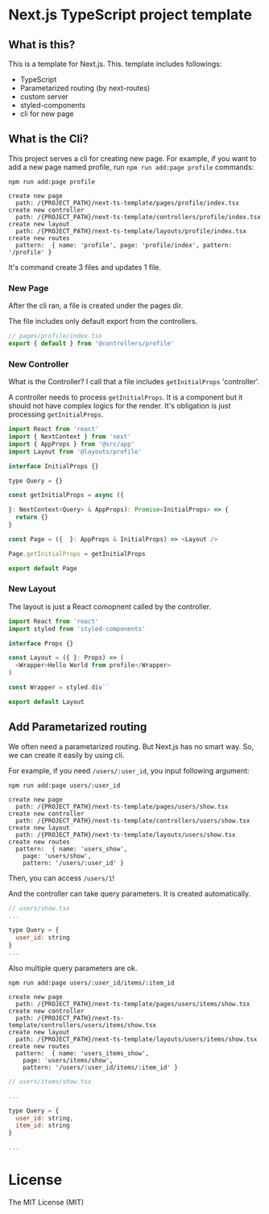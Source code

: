 # Next.js TypeScript project template

## What is this?

This is a template for Next.js. This. template includes followings:

- TypeScript
- Parametarized routing (by next-routes)
- custom server
- styled-components
- cli for new page

## What is the Cli?

This project serves a cli for creating new page. For example, if you want to add a new page named profile, run `npm run add:page profile` commands:

```shell
npm run add:page profile

create new page
  path: /{PROJECT_PATH}/next-ts-template/pages/profile/index.tsx
create new controller
  path: /{PROJECT_PATH}/next-ts-template/controllers/profile/index.tsx
create new layout
  path: /{PROJECT_PATH}/next-ts-template/layouts/profile/index.tsx
create new routes
  pattern:  { name: 'profile', page: 'profile/index', pattern: '/profile' }
```

It's command create 3 files and updates 1 file.

### New Page

After the cli ran, a file is created under the pages dir.

The file includes only default export from the controllers.

```js
// pages/profile/index.tsx
export { default } from '@controllers/profile'

```

### New Controller

What is the Controller? I call that a file includes `getInitialProps`  'controller'.

A controller needs to process `getInitialProps`. It is a component but it should not have complex logics for the render. It's obligation is just processing `getInitialProps`.

```js
import React from 'react'
import { NextContext } from 'next'
import { AppProps } from '@src/app'
import Layout from '@layouts/profile'

interface InitialProps {}

type Query = {}

const getInitialProps = async ({

}: NextContext<Query> & AppProps): Promise<InitialProps> => {
  return {}
}

const Page = ({  }: AppProps & InitialProps) => <Layout />

Page.getInitialProps = getInitialProps

export default Page
```

### New Layout

The layout is just a React comopnent called by the controller.

```js
import React from 'react'
import styled from 'styled-components'

interface Props {}

const Layout = ({ }: Props) => (
  <Wrapper>Hello World from profile</Wrapper>
)

const Wrapper = styled.div``

export default Layout
```

## Add Parametarized routing

We often need a parametarized routing. But Next.js has no smart way. So, we can create it easily by using cli.

For example, if you need `/users/:user_id`, you input following argument:

```shell
npm run add:page users/:user_id

create new page
  path: /{PROJECT_PATH}/next-ts-template/pages/users/show.tsx
create new controller
  path: /{PROJECT_PATH}/next-ts-template/controllers/users/show.tsx
create new layout
  path: /{PROJECT_PATH}/next-ts-template/layouts/users/show.tsx
create new routes
  pattern:  { name: 'users_show',
    page: 'users/show',
    pattern: '/users/:user_id' }
```

Then, you can access `/users/1`!

And the controller can take query parameters. It is created automatically.

```js
// users/show.tsx
...

type Query = {
  user_id: string
}
...
```

Also multiple query parameters are ok.

```shell
npm run add:page users/:user_id/items/:item_id

create new page
  path: /{PROJECT_PATH}/next-ts-template/pages/users/items/show.tsx
create new controller
  path: /{PROJECT_PATH}/next-ts-template/controllers/users/items/show.tsx
create new layout
  path: /{PROJECT_PATH}/next-ts-template/layouts/users/items/show.tsx
create new routes
  pattern:  { name: 'users_items_show',
    page: 'users/items/show',
    pattern: '/users/:user_id/items/:item_id' }
```

```js
// users/items/show.tsx

...

type Query = {
  user_id: string,
  item_id: string
}

...

```

# License
The MIT License (MIT)
